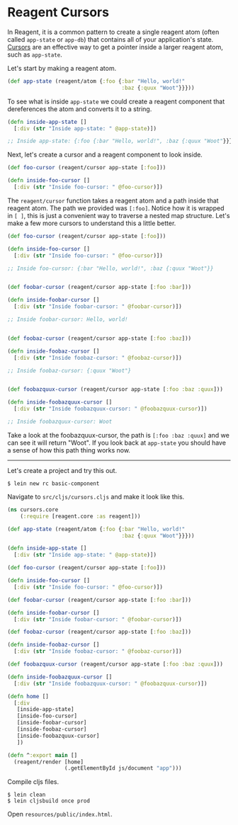 # Reagent Cursors

In Reagent, it is a common pattern to create a single reagent atom (often called `app-state` or `app-db`) that contains all of your application's state.  [Cursors](https://github.com/reagent-project/reagent/blob/e53a5c2b1357c0560f0c4c15b28f00d09e27237b/src/reagent/core.cljs#L248) are an effective way to get a pointer inside a larger reagent atom, such as `app-state`.

Let's start by making a reagent atom.

```clojure
(def app-state (reagent/atom {:foo {:bar "Hello, world!"
                                    :baz {:quux "Woot"}}}))
```

To see what is inside `app-state` we could create a reagent component that dereferences the atom and converts it to a string.

```clojure
(defn inside-app-state []
  [:div (str "Inside app-state: " @app-state)])

;; Inside app-state: {:foo {:bar "Hello, world!", :baz {:quux "Woot"}}}
```

Next, let's create a cursor and a reagent component to look inside.

```clojure
(def foo-cursor (reagent/cursor app-state [:foo]))

(defn inside-foo-cursor []
  [:div (str "Inside foo-cursor: " @foo-cursor)])
```

The `reagent/cursor` function takes a reagent atom and a path inside that reagent atom.  The path we provided was `[:foo]`. Notice how it is wrapped in `[ ]`, this is just a convenient way to traverse a nested map structure.  Let's make a few more cursors to understand this a little better.

```clojure
(def foo-cursor (reagent/cursor app-state [:foo]))

(defn inside-foo-cursor []
  [:div (str "Inside foo-cursor: " @foo-cursor)])

;; Inside foo-cursor: {:bar "Hello, world!", :baz {:quux "Woot"}}


(def foobar-cursor (reagent/cursor app-state [:foo :bar]))

(defn inside-foobar-cursor []
  [:div (str "Inside foobar-cursor: " @foobar-cursor)])

;; Inside foobar-cursor: Hello, world!


(def foobaz-cursor (reagent/cursor app-state [:foo :baz]))

(defn inside-foobaz-cursor []
  [:div (str "Inside foobaz-cursor: " @foobaz-cursor)])

;; Inside foobaz-cursor: {:quux "Woot"}


(def foobazquux-cursor (reagent/cursor app-state [:foo :baz :quux]))

(defn inside-foobazquux-cursor []
  [:div (str "Inside foobazquux-cursor: " @foobazquux-cursor)])

;; Inside foobazquux-cursor: Woot
```

Take a look at the foobazquux-cursor, the path is `[:foo :baz :quux]` and we can see it will return "Woot".  If you look back at `app-state` you should have a sense of how this path thing works now.

---

Let's create a project and try this out.

```
$ lein new rc basic-component
```

Navigate to `src/cljs/cursors.cljs` and make it look like this.

```clojure
(ns cursors.core
    (:require [reagent.core :as reagent]))

(def app-state (reagent/atom {:foo {:bar "Hello, world!"
                                    :baz {:quux "Woot"}}}))

(defn inside-app-state []
  [:div (str "Inside app-state: " @app-state)])

(def foo-cursor (reagent/cursor app-state [:foo]))

(defn inside-foo-cursor []
  [:div (str "Inside foo-cursor: " @foo-cursor)])

(def foobar-cursor (reagent/cursor app-state [:foo :bar]))

(defn inside-foobar-cursor []
  [:div (str "Inside foobar-cursor: " @foobar-cursor)])

(def foobaz-cursor (reagent/cursor app-state [:foo :baz]))

(defn inside-foobaz-cursor []
  [:div (str "Inside foobaz-cursor: " @foobaz-cursor)])

(def foobazquux-cursor (reagent/cursor app-state [:foo :baz :quux]))

(defn inside-foobazquux-cursor []
  [:div (str "Inside foobazquux-cursor: " @foobazquux-cursor)])

(defn home []
  [:div
   [inside-app-state]
   [inside-foo-cursor]
   [inside-foobar-cursor]
   [inside-foobaz-cursor]
   [inside-foobazquux-cursor]
   ])

(defn ^:export main []
  (reagent/render [home]
                  (.getElementById js/document "app")))
```

Compile cljs files.

```
$ lein clean
$ lein cljsbuild once prod
```

Open `resources/public/index.html`.
